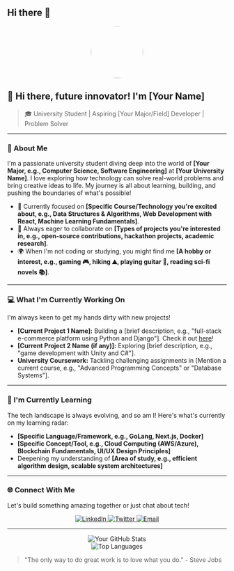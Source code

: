 ## Hi there 👋
<p align="center">
  <a href="https://github.com/your-username">
    <img src="https://avatars.githubusercontent.com/u/YOUR_GITHUB_ID?v=4" width="120" style="border-radius: 50%;">
  </a>
</p>

## 👋 Hi there, future innovator! I'm [Your Name]

> 🎓 University Student | Aspiring [Your Major/Field] Developer | Problem Solver

---

### 🚀 About Me

I'm a passionate university student diving deep into the world of **[Your Major, e.g., Computer Science, Software Engineering]** at **[Your University Name]**. I love exploring how technology can solve real-world problems and bring creative ideas to life. My journey is all about learning, building, and pushing the boundaries of what's possible!

-   🌱 Currently focused on **[Specific Course/Technology you're excited about, e.g., Data Structures & Algorithms, Web Development with React, Machine Learning Fundamentals]**.
-   🤝 Always eager to collaborate on **[Types of projects you're interested in, e.g., open-source contributions, hackathon projects, academic research]**.
-   🌍 When I'm not coding or studying, you might find me **[A hobby or interest, e.g., gaming 🎮, hiking ⛰️, playing guitar 🎸, reading sci-fi novels 📚]**.

---

### 💻 What I'm Currently Working On

I'm always keen to get my hands dirty with new projects!

-   **[Current Project 1 Name]:** Building a [brief description, e.g., "full-stack e-commerce platform using Python and Django"]. Check it out [here](https://github.com/your-username/your-repo-link)!
-   **[Current Project 2 Name (if any)]:** Exploring [brief description, e.g., "game development with Unity and C#"].
-   **University Coursework:** Tackling challenging assignments in [Mention a current course, e.g., "Advanced Programming Concepts" or "Database Systems"].

---

### 🌱 I'm Currently Learning

The tech landscape is always evolving, and so am I! Here's what's currently on my learning radar:

-   **[Specific Language/Framework, e.g., GoLang, Next.js, Docker]**
-   **[Specific Concept/Tool, e.g., Cloud Computing (AWS/Azure), Blockchain Fundamentals, UI/UX Design Principles]**
-   Deepening my understanding of **[Area of study, e.g., efficient algorithm design, scalable system architectures]**

---

### 🌐 Connect With Me

Let's build something amazing together or just chat about tech!

<p align="center">
  <a href="https://www.linkedin.com/in/your-linkedin-profile/">
    <img src="https://img.shields.io/badge/LinkedIn-0077B5?style=for-the-badge&logo=linkedin&logoColor=white" alt="LinkedIn">
  </a>
  <a href="https://twitter.com/your-twitter-handle">
    <img src="https://img.shields.io/badge/Twitter-1DA1F2?style=for-the-badge&logo=twitter&logoColor=white" alt="Twitter">
  </a>
  <a href="mailto:your.email@example.com">
    <img src="https://img.shields.io/badge/Email-D14836?style=for-the-badge&logo=gmail&logoColor=white" alt="Email">
  </a>
</p>

---

<!-- GitHub Stats (Optional - you might want to add these later once you have more activity) -->
<p align="center">
  <img src="https://github-readme-stats.vercel.app/api?username=your-username&show_icons=true&theme=dark&include_all_commits=true&count_private=true" alt="Your GitHub Stats" />
  <br/>
  <img src="https://github-readme-stats.vercel.app/api/top-langs/?username=your-username&layout=compact&theme=dark" alt="Top Languages" />
</p>

> "The only way to do great work is to love what you do." - Steve Jobs
<!--
**Basilagas21/Basilagas21** is a ✨ _special_ ✨ repository because its `README.md` (this file) appears on your GitHub profile.

Here are some ideas to get you started:

- 🔭 I’m currently working on ...
- 🌱 I’m currently learning ...
- 👯 I’m looking to collaborate on ...
- 🤔 I’m looking for help with ...
- 💬 Ask me about ...
- 📫 How to reach me: ...
- 😄 Pronouns: ...
- ⚡ Fun fact: ...
-->
